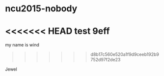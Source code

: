 # ncu2015-nobody
<<<<<<< HEAD
test 9eff
=======
my name is wind
>>>>>>> d8b17c560e520a1f9d9ceeb192b9752d97f2de23

Jewel